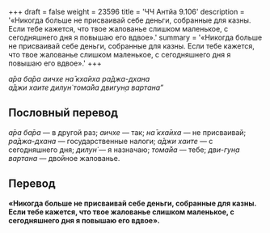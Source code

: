 +++
draft = false
weight = 23596
title = 'ЧЧ Антйа 9.106'
description = '«Никогда больше не присваивай себе деньги, собранные для казны. Если тебе кажется, что твое жалованье слишком маленькое, с сегодняшнего дня я повышаю его вдвое».'
summary = '«Никогда больше не присваивай себе деньги, собранные для казны. Если тебе кажется, что твое жалованье слишком маленькое, с сегодняшнего дня я повышаю его вдвое».'
+++

_а̄ра ба̄ра аичхе на̄ кха̄иха ра̄джа-дхана  
а̄джи хаите дилун̇ тома̄йа двигун̣а вартана”_

## Пословный перевод

_а̄ра_ _ба̄ра_ — в другой раз; _аичхе_ — так; _на̄_ _кха̄иха_ — не присваивай; _ра̄джа_\-_дхана_ — государственные налоги; _а̄джи_ _хаите_ — с сегодняшнего дня; _дилун̇_ — я назначаю; _тома̄йа_ — тебе; _дви_\-_гун̣а_ _вартана_ — двойное жалованье.

## Перевод

**«Никогда больше не присваивай себе деньги, собранные для казны. Если тебе кажется, что твое жалованье слишком маленькое, с сегодняшнего дня я повышаю его вдвое».**
